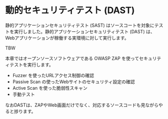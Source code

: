 # 動的セキュリティテスト (DAST)

静的アプリケーションセキュリティテスト (SAST) はソースコートを対象にテストを実行しました。静的アプリケーションセキュリティテスト (DAST) は、Webアプリケーションが稼働する実環境に対して実行します。

TBW

本章ではオープンソースソフトウェアである OWASP ZAP を使ってセキュリティテストを実行します。

- Fuzzer を使ったURLアクセス制御の確認
- Passive Scan の使ったWebサイトのセキュリティ設定の確認
- Active Scan を使った脆弱性スキャン
- 手動テスト

なおDASTは、ZAPやWeb画面だけでなく、対応するソースコードも見ながらやると捗ります。